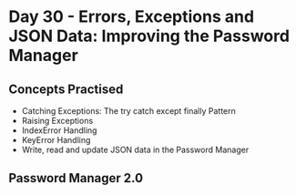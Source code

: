 # Day 30 - Errors, Exceptions and JSON Data: Improving the Password Manager
## Concepts Practised
- Catching Exceptions: The try catch except finally Pattern
- Raising Exceptions
- IndexError Handling
- KeyError Handling
- Write, read and update JSON data in the Password Manager
## Password Manager 2.0
